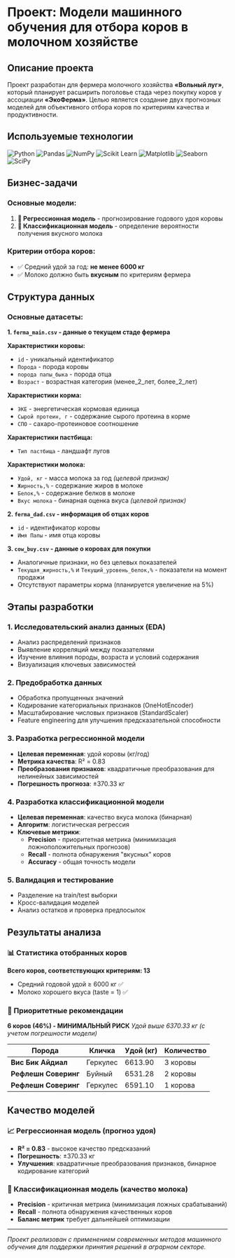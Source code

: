 # Проект: Модели машинного обучения для отбора коров в молочном хозяйстве

## Описание проекта

Проект разработан для фермера молочного хозяйства **«Вольный луг»**, который планирует расширить поголовье стада через покупку коров у ассоциации **«ЭкоФерма»**. Целью является создание двух прогнозных моделей для объективного отбора коров по критериям качества и продуктивности.

## Используемые технологии

![Python](https://img.shields.io/badge/python-3670A0?style=for-the-badge&logo=python&logoColor=ffdd54)
![Pandas](https://img.shields.io/badge/pandas-%23150458.svg?style=for-the-badge&logo=pandas&logoColor=white)
![NumPy](https://img.shields.io/badge/numpy-%23013243.svg?style=for-the-badge&logo=numpy&logoColor=white)
![Scikit Learn](https://img.shields.io/badge/scikit--learn-%23F7931E.svg?style=for-the-badge&logo=scikit-learn&logoColor=white)
![Matplotlib](https://img.shields.io/badge/Matplotlib-%23ffffff.svg?style=for-the-badge&logo=Matplotlib&logoColor=black)
![Seaborn](https://img.shields.io/badge/Seaborn-%23150458.svg?style=for-the-badge&logo=python&logoColor=white)
![SciPy](https://img.shields.io/badge/SciPy-%230C55A5.svg?style=for-the-badge&logo=scipy&logoColor=%white)

## Бизнес-задачи

### Основные модели:
1. **🥛 Регрессионная модель** - прогнозирование годового удоя коровы 
2. **👅 Классификационная модель** - определение вероятности получения вкусного молока

### Критерии отбора коров:
- ✅ Средний удой за год: **не менее 6000 кг**
- ✅ Молоко должно быть **вкусным** по критериям фермера

## Структура данных

### Основные датасеты:

**1. `ferma_main.csv` - данные о текущем стаде фермера**

**Характеристики коровы:**
- `id` - уникальный идентификатор
- `Порода` - порода коровы
- `порода папы_быка` - порода отца
- `Возраст` - возрастная категория (менее_2_лет, более_2_лет)

**Характеристики корма:**
- `ЭКЕ` - энергетическая кормовая единица
- `Сырой протеин, г` - содержание сырого протеина в корме
- `СПО` - сахаро-протеиновое соотношение

**Характеристики пастбища:**
- `Тип пастбища` - ландшафт лугов

**Характеристики молока:**
- `Удой, кг` - масса молока за год *(целевой признак)*
- `Жирность,%` - содержание жиров в молоке
- `Белок,%` - содержание белков в молоке
- `Вкус молока` - бинарная оценка вкуса *(целевой признак)*

**2. `ferma_dad.csv` - информация об отцах коров**
- `id` - идентификатор коровы
- `Имя Папы` - имя отца коровы

**3. `cow_buy.csv` - данные о коровах для покупки**
- Аналогичные признаки, но без целевых показателей
- `Текущая_жирность,%` и `Текущий_уровень_белок,%` - показатели на момент продажи
- Отсутствуют параметры корма (планируется увеличение на 5%)

## Этапы разработки

### 1. Исследовательский анализ данных (EDA)
- Анализ распределений признаков
- Выявление корреляций между показателями
- Изучение влияния породы, возраста и условий содержания
- Визуализация ключевых зависимостей

### 2. Предобработка данных
- Обработка пропущенных значений
- Кодирование категориальных признаков (OneHotEncoder)
- Масштабирование числовых признаков (StandardScaler)
- Feature engineering для улучшения предсказательной способности

### 3. Разработка регрессионной модели
- **Целевая переменная**: удой коровы (кг/год)
- **Метрика качества**: R² = 0.83
- **Преобразования признаков**: квадратичные преобразования для нелинейных зависимостей
- **Погрешность прогноза**: ±370.33 кг

### 4. Разработка классификационной модели
- **Целевая переменная**: качество вкуса молока (бинарная)
- **Алгоритм**: логистическая регрессия
- **Ключевые метрики**:
  - **Precision** - приоритетная метрика (минимизация ложноположительных прогнозов)
  - **Recall** - полнота обнаружения "вкусных" коров
  - **Accuracy** - общая точность модели

### 5. Валидация и тестирование
- Разделение на train/test выборки
- Кросс-валидация моделей
- Анализ остатков и проверка предпосылок

## Результаты анализа

### 📊 Статистика отобранных коров

**Всего коров, соответствующих критериям: 13**
- Средний годовой удой ≥ 6000 кг ✅
- Молоко хорошего вкуса (taste = 1) ✅

### 🎯 Приоритетные рекомендации

**6 коров (46%) - МИНИМАЛЬНЫЙ РИСК** 
*Удой выше 6370.33 кг (с учетом погрешности модели)*

| Порода | Кличка | Удой (кг) | Количество |
|--------|--------|-----------|------------|
| **Вис Бик Айдиал** | Геркулес | 6613.90 | 3 коровы |
| **Рефлешн Соверинг** | Буйный | 6531.28 | 2 коровы |
| **Рефлешн Соверинг** | Геркулес | 6591.10 | 1 корова |

## Качество моделей

### 📈 Регрессионная модель (прогноз удоя)
- **R² = 0.83** - высокое качество предсказаний
- **Погрешность**: ±370.33 кг
- **Улучшения**: квадратичные преобразования признаков, бинарное кодирование категорий

### 🎯 Классификационная модель (качество молока)
- **Precision** - критичная метрика (минимизация ложных срабатываний)
- **Recall** - полнота обнаружения качественных коров  
- **Баланс метрик** требует дальнейшей оптимизации

---

*Проект реализован с применением современных методов машинного обучения для поддержки принятия решений в аграрном секторе.*
